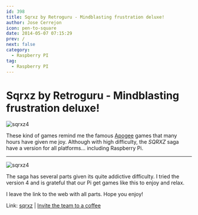 ```yaml
---
id: 398
title: Sqrxz by Retroguru - Mindblasting frustration deluxe! 
author: Jose Cerrejon
icon: pen-to-square
date: 2014-05-07 07:15:29
prev: /
next: false
category:
  - Raspberry PI
tag:
  - Raspberry PI
---
```


# Sqrxz by Retroguru - Mindblasting frustration deluxe! 

![sqrxz4](/images/2014/05/sqrxz4_01.png)

These kind of games remind me the famous [Apogee](http://en.wikipedia.org/wiki/Apogee_Software) games that many hours have given me joy. Although with high difficulty, the *SQRXZ* saga have a version for all platforms... including Raspberry Pi.

- - -
![sqrxz4](/images/2014/05/sqrxz4_02.png)

The saga has several parts given its quite addictive difficulty. I tried the version 4 and is grateful that our Pi get games like this to enjoy and relax.

I leave the link to the web with all parts. Hope you enjoy!

Link: [sqrxz](http://www.sqrxz.de/) | [Invite the team to a coffee](http://www.sqrxz.de/coffee/)